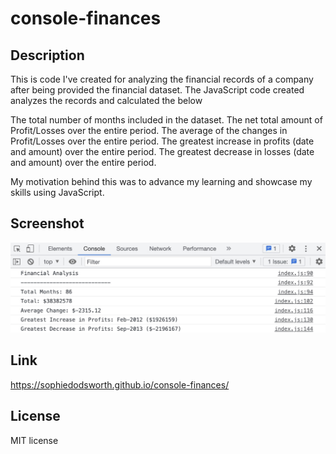 # console-finances

## Description 

This is code I've created for analyzing the financial records of a company after being provided the financial dataset. The JavaScript code created analyzes the records and calculated the below

The total number of months included in the dataset.
The net total amount of Profit/Losses over the entire period.
The average of the changes in Profit/Losses over the entire period.
The greatest increase in profits (date and amount) over the entire period.
The greatest decrease in losses (date and amount) over the entire period.

My motivation behind this was to advance my learning and showcase my skills using JavaScript.

## Screenshot
<img src="images/console-finances-output.jpg" alt="Output shown in console log">

## Link
https://sophiedodsworth.github.io/console-finances/

## License 
MIT license